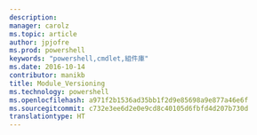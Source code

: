 ```yaml
---
description: 
manager: carolz
ms.topic: article
author: jpjofre
ms.prod: powershell
keywords: "powershell,cmdlet,組件庫"
ms.date: 2016-10-14
contributor: manikb
title: Module_Versioning
ms.technology: powershell
ms.openlocfilehash: a971f2b1536ad35bb1f2d9e85698a9e877a46e6f
ms.sourcegitcommit: c732e3ee6d2e0e9cd8c40105d6fbfd4d207b730d
translationtype: HT
---
```

